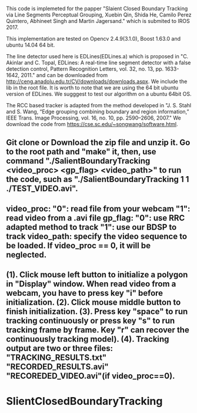 This code is implemeted for the papper "Slaient Closed Boundary Tracking via Line Segments Perceptual Grouping, Xuebin Qin, Shida He, Camilo Perez Quintero, Abhineet Singh and Martin Jagersand." which is submited to IROS 2017.

This implementation are tested on Opencv 2.4.9(3.1.0), Boost 1.63.0 and ubuntu 14.04 64 bit.

The line detector used here is EDLines(EDLines.a) which is proposed in "C. Akinlar and C. Topal, EDLines: A real-time line segment detector with a false detection control, Pattern Recognition Letters, vol. 32, no. 13, pp. 1633-1642, 2011." and can be downloaded from http://ceng.anadolu.edu.tr/CV/downloads/downloads.aspx. We include the lib in the root file. It is worth to note that we are using the 64 bit ubuntu version of EDLines. We sugggest to test our algorithm on a ubuntu 64bit OS.

The RCC based tracker is adapted from the method developed in "J. S. Stahl and S. Wang, “Edge grouping combining boundary and region information,” IEEE Trans. Image Processing, vol. 16, no. 10, pp. 2590–2606, 2007." We download the code from https://cse.sc.edu/~songwang/software.html.


Git clone or Download the zip file and unzip it.
Go to the root path and "make" it,
then, use command "./SalientBoundaryTracking <video_proc> <gp_flag> <video_path>" to run the code, 
such as "./SalientBoundaryTracking 1 1 ./TEST_VIDEO.avi".
-------------------------------------------------
video_proc: 
            "0": read file from your webcam
            "1": read video from a .avi file
gp_flag: 
             "0": use RRC adapted method to track
             "1": use our BDSP to track
video_path: specify the video sequence to be loaded.
            If video_proc == 0, it will be neglected.
-------------------------------------------------
(1). Click mouse left button to initialize a
     polygon in "Display" window.
     When read video from a webcam,
     you have to press key "i" before
     initialization.
(2). Click mouse middle button to finish initialization.
(3). Press key "space" to run tracking continuously or
     press key "s" to run tracking frame by frame.
     Key "r" can recover the
     continuously tracking model).
(4). Tracking output are two or three files: 
     "TRACKING_RESULTS.txt"
     "RECORDED_RESULTS.avi"
     "RECOREDED_VIDEO.avi"(if video_proc==0).
-------------------------------------------------

# SlientClosedBoundaryTracking

